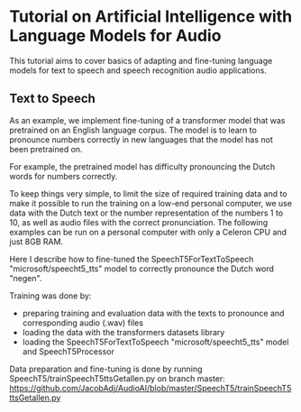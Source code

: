 # Tutorial on Artificial Intelligence with Language Models for Audio

This tutorial aims to cover basics of adapting and fine-tuning language models for text to speech and speech recognition audio applications.

## Text to Speech

As an example, we implement fine-tuning of a transformer model that was pretrained on an English language corpus. The model is to learn to pronounce numbers correctly in new languages that the model has not been pretrained on.

For example, the pretrained model has difficulty pronouncing the Dutch words for numbers correctly.

To keep things very simple, to limit the size of required training data and to make it possible to run the training on a low-end personal computer, we use data with the Dutch text or the number representation of the numbers 1 to 10, as well as audio files with the correct pronunciation. The following examples can be run on a personal computer with only a Celeron CPU and just 8GB RAM.

Here I describe how to fine-tuned the SpeechT5ForTextToSpeech "microsoft/speecht5_tts" model to correctly pronounce the Dutch word "negen".

Training was done by:

* preparing training and evaluation data with the texts to pronounce and corresponding audio (.wav) files
* loading the data with the transformers datasets library 
* loading the SpeechT5ForTextToSpeech "microsoft/speecht5_tts" model and SpeechT5Processor


Data preparation and fine-tuning is done by running SpeechT5/trainSpeechT5ttsGetallen.py on branch master: https://github.com/JacobAdj/AudioAI/blob/master/SpeechT5/trainSpeechT5ttsGetallen.py



